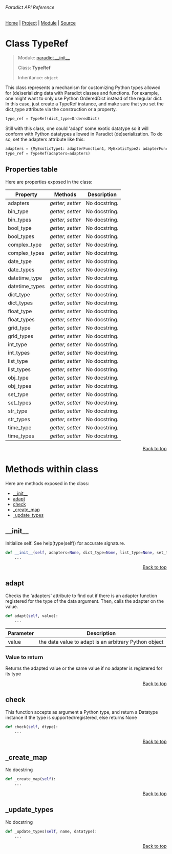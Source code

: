 ###### Paradict API Reference
[Home](/docs/api/README.md) | [Project](/README.md) | [Module](/docs/api/modules/paradict/__init__/README.md) | [Source](/src/paradict/__init__.py)

# Class TypeRef
> Module: [paradict.\_\_init\_\_](/docs/api/modules/paradict/__init__/README.md)
>
> Class: **TypeRef**
>
> Inheritance: `object`

This class represents a mechanism for customizing
Python types allowed for (de)serializing data with Paradict classes and functions.
For example, one might want to only use Python OrderedDict instead of the regular
dict. In this case, just create a TypeRef instance, and make sure that you
set the dict_type attribute via the construction or a property.

```python
type_ref = TypeRef(dict_type=OrderedDict)
```

Still with this class, one could 'adapt' some exotic datatype so it will
conform with Python datatypes allowed in Paradict (de)serialization.
To do so, set the adapters attribute like this:

```python
adapters = {MyExoticType1: adapterFunction1, MyExoticType2: adapterFunction2}
type_ref = TypeRef(adapters=adapters)
```

## Properties table
Here are properties exposed in the class:

| Property | Methods | Description |
| --- | --- | --- |
| adapters | _getter, setter_ | No docstring. |
| bin\_type | _getter, setter_ | No docstring. |
| bin\_types | _getter, setter_ | No docstring. |
| bool\_type | _getter, setter_ | No docstring. |
| bool\_types | _getter, setter_ | No docstring. |
| complex\_type | _getter, setter_ | No docstring. |
| complex\_types | _getter, setter_ | No docstring. |
| date\_type | _getter, setter_ | No docstring. |
| date\_types | _getter, setter_ | No docstring. |
| datetime\_type | _getter, setter_ | No docstring. |
| datetime\_types | _getter, setter_ | No docstring. |
| dict\_type | _getter, setter_ | No docstring. |
| dict\_types | _getter, setter_ | No docstring. |
| float\_type | _getter, setter_ | No docstring. |
| float\_types | _getter, setter_ | No docstring. |
| grid\_type | _getter, setter_ | No docstring. |
| grid\_types | _getter, setter_ | No docstring. |
| int\_type | _getter, setter_ | No docstring. |
| int\_types | _getter, setter_ | No docstring. |
| list\_type | _getter, setter_ | No docstring. |
| list\_types | _getter, setter_ | No docstring. |
| obj\_type | _getter, setter_ | No docstring. |
| obj\_types | _getter, setter_ | No docstring. |
| set\_type | _getter, setter_ | No docstring. |
| set\_types | _getter, setter_ | No docstring. |
| str\_type | _getter, setter_ | No docstring. |
| str\_types | _getter, setter_ | No docstring. |
| time\_type | _getter, setter_ | No docstring. |
| time\_types | _getter, setter_ | No docstring. |

<p align="right"><a href="#paradict-api-reference">Back to top</a></p>

# Methods within class
Here are methods exposed in the class:
- [\_\_init\_\_](#__init__)
- [adapt](#adapt)
- [check](#check)
- [\_create\_map](#_create_map)
- [\_update\_types](#_update_types)

## \_\_init\_\_
Initialize self.  See help(type(self)) for accurate signature.

```python
def __init__(self, adapters=None, dict_type=None, list_type=None, set_type=None, obj_type=None, dict_types=None, list_types=None, set_types=None, obj_types=None, bin_type=None, bool_type=None, complex_type=None, date_type=None, datetime_type=None, float_type=None, grid_type=None, int_type=None, str_type=None, time_type=None, bin_types=None, bool_types=None, complex_types=None, date_types=None, datetime_types=None, float_types=None, grid_types=None, int_types=None, str_types=None, time_types=None):
    ...
```

<p align="right"><a href="#paradict-api-reference">Back to top</a></p>

## adapt
Checks the 'adapters' attribute to find out if there is
an adapter function registered for the type of the data argument.
Then, calls the adapter on the value.

```python
def adapt(self, value):
    ...
```

| Parameter | Description |
| --- | --- |
| value | the data value to adapt is an arbitrary Python object |

### Value to return
Returns the adapted value or the same value if no adapter is registered for its type

<p align="right"><a href="#paradict-api-reference">Back to top</a></p>

## check
This function accepts as argument a Python type, and return
a Datatype instance if the type is supported/registered, else returns None

```python
def check(self, dtype):
    ...
```

<p align="right"><a href="#paradict-api-reference">Back to top</a></p>

## \_create\_map
No docstring

```python
def _create_map(self):
    ...
```

<p align="right"><a href="#paradict-api-reference">Back to top</a></p>

## \_update\_types
No docstring

```python
def _update_types(self, name, datatype):
    ...
```

<p align="right"><a href="#paradict-api-reference">Back to top</a></p>
